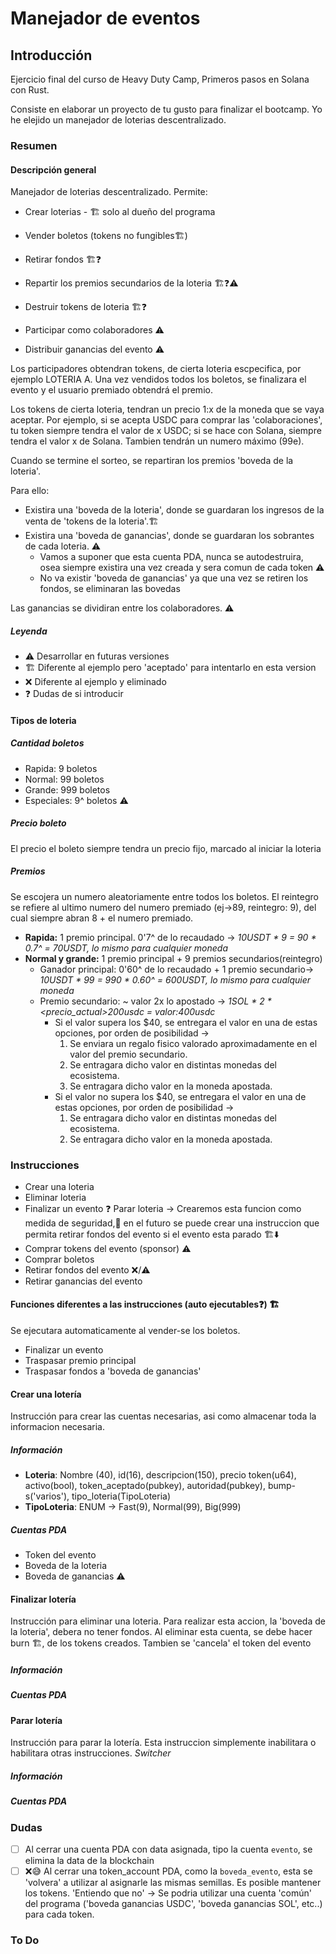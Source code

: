 # Manejador de eventos
## Introducción
Ejercicio final del curso de Heavy Duty Camp, Primeros pasos en Solana con Rust.

Consiste en elaborar un proyecto de tu gusto para finalizar el bootcamp. Yo he elejido un manejador de loterias descentralizado.


### Resumen
#### Descripción general
Manejador de loterias descentralizado. Permite:

- Crear loterias - 🏗️ solo al dueño del programa
- Vender boletos (tokens no fungibles🏗️)

- Retirar fondos 🏗️❓
- Repartir los premios secundarios de la loteria 🏗️❓⚠️
- Destruir tokens de loteria 🏗️❓

- Participar como colaboradores ⚠️
- Distribuir ganancias del evento ⚠️

Los participadores obtendran tokens, de cierta loteria escpecifica, por ejemplo LOTERIA A. 
Una vez vendidos todos los boletos, se finalizara el evento y el usuario premiado obtendrá el premio.

Los tokens de cierta loteria, tendran un precio 1:x de la moneda que se vaya aceptar. Por ejemplo, si se acepta USDC para comprar las 'colaboraciones', tu token siempre tendra el valor de x USDC; si se hace con Solana, siempre tendra el valor x de Solana. Tambien tendrán un numero máximo (99e).

Cuando se termine el sorteo, se repartiran los premios 'boveda de la loteria'.

Para ello:
- Existira una 'boveda de la loteria', donde se guardaran los ingresos de la venta de 'tokens de la loteria'.🏗️
- Existira una 'boveda de ganancias', donde se guardaran los sobrantes de cada loteria. ⚠️
    - Vamos a suponer que esta cuenta PDA, nunca se autodestruira, osea siempre existira una vez creada y sera comun de cada token ⚠️
    - No va existir 'boveda de ganancias' ya que una vez se retiren los fondos, se eliminaran las bovedas 


Las ganancias se dividiran entre los colaboradores. ⚠️

##### Leyenda
- ⚠️ Desarrollar en futuras versiones
- 🏗️ Diferente al ejemplo pero 'aceptado' para intentarlo en esta version
- ❌ Diferente al ejemplo y eliminado
- ❓ Dudas de si introducir
#### Tipos de loteria
##### Cantidad boletos
- Rapida: 9 boletos
- Normal: 99 boletos
- Grande: 999 boletos
- Especiales: 9^ boletos ⚠️
##### Precio boleto
El precio el boleto siempre tendra un precio fijo, marcado al iniciar la loteria
##### Premios
Se escojera un numero aleatoriamente entre todos los boletos. El reintegro se refiere al ultimo numero del numero premiado (ej->89, reintegro: 9), del cual siempre abran 8 + el numero premiado.
- **Rapida:** 1 premio principal. 0'7^ de lo recaudado -> *10USDT * 9 = 90 * 0.7^ = 70USDT, lo mismo para cualquier moneda*
- **Normal y grande:** 1 premio principal + 9 premios secundarios(reintegro)
    - Ganador principal: 0'60^ de lo recaudado + 1 premio secundario-> *10USDT * 99 = 990 * 0.60^ = 600USDT, lo mismo para cualquier moneda*
    - Premio secundario: ~ valor 2x lo apostado -> *1SOL * 2 * <precio_actual>200usdc = valor:400usdc*
        - Si el valor supera los $40, se entregara el valor en una de estas opciones, por orden de posibilidad -> 
            1. Se enviara un regalo fisico valorado aproximadamente en el valor del premio secundario. 
            2. Se entragara dicho valor en distintas monedas del ecosistema.
            3. Se entragara dicho valor en la moneda apostada.
        - Si el valor no supera los $40, se entregara el valor en una de estas opciones, por orden de posibilidad ->
            1. Se entragara dicho valor en distintas monedas del ecosistema.
            2. Se entragara dicho valor en la moneda apostada.
        

### Instrucciones
- Crear una loteria
- Eliminar loteria
- Finalizar un evento ❓ Parar loteria -> Crearemos esta funcion como medida de seguridad,🧠 en el futuro se puede crear una instruccion que permita retirar fondos del evento si el evento esta parado
🏗️⬇️
- Comprar tokens del evento (sponsor) ⚠️
- Comprar boletos
- Retirar fondos del evento ❌/⚠️
- Retirar ganancias del evento 

#### Funciones diferentes a las instrucciones (auto ejecutables❓) 🏗️
Se ejecutara automaticamente al vender-se los boletos.
- Finalizar un evento
- Traspasar premio principal
- Traspasar fondos a 'boveda de ganancias'


#### Crear una lotería
Instrucción para crear las cuentas necesarias, asi como almacenar toda la informacion necesaria.
##### Información
- **Loteria**: Nombre (40), id(16), descripcion(150), precio token(u64), activo(bool), token_aceptado(pubkey), autoridad(pubkey), bump-s('varios'), tipo_loteria(TipoLoteria)
- **TipoLoteria**: ENUM -> Fast(9), Normal(99), Big(999)
##### Cuentas PDA
- Token del evento
- Boveda de la loteria
- Boveda de ganancias ⚠️
#### Finalizar lotería
Instrucción para eliminar una loteria. Para realizar esta accion, la 'boveda de la loteria', debera no tener fondos. Al eliminar esta cuenta, se debe hacer burn 🏗️, de los tokens creados.
Tambien se 'cancela' el token del evento
##### Información

##### Cuentas PDA



#### Parar lotería
Instrucción para parar la lotería. Esta instruccion simplemente inabilitara o habilitara otras instrucciones. *Switcher*
##### Información
##### Cuentas PDA

### Dudas
- [ ] Al cerrar una cuenta PDA con data asignada, tipo la cuenta `evento`, se elimina la data de la blockchain
- [ ] ❌😅 Al cerrar una token_account PDA, como la `boveda_evento`, esta se 'volvera' a utilizar al asignarle las mismas semillas. Es posible mantener los tokens. 'Entiendo que no' -> Se podria utilizar una cuenta 'común' del programa ('boveda ganancias USDC', 'boveda ganancias SOL', etc..) para cada token.

### To Do
